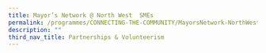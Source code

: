 ```yaml
---
title: Mayor’s Network @ North West  SMEs
permalink: /programmes/CONNECTING-THE-COMMUNITY/MayorsNetwork-NorthWest-SMEs
description: ""
third_nav_title: Partnerships & Volunteerism
---
```



